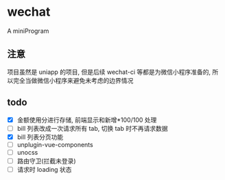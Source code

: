 # wechat

A miniProgram

## 注意

项目虽然是 uniapp 的项目, 但是后续 wechat-ci 等都是为微信小程序准备的,
所以完全当做微信小程序来避免未考虑的边界情况

## todo

- [x] 金额使用分进行存储, 前端显示和新增\*100/100 处理
- [ ] bill 列表改成一次请求所有 tab, 切换 tab 时不再请求数据
- [x] bill 列表分页功能
- [ ] unplugin-vue-components
- [ ] unocss
- [ ] 路由守卫(拦截未登录)
- [ ] 请求时 loading 状态
